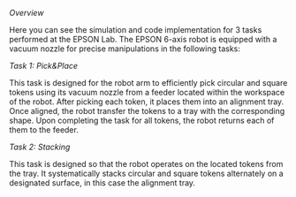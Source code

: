 *Overview*

Here you can see the simulation and code implementation for 3 tasks performed at the EPSON Lab. The EPSON 6-axis robot is equipped with a vacuum nozzle for precise manipulations in the following tasks: 

*Task 1: Pick&Place*

This task is designed for the robot arm to efficiently pick circular and square tokens using its vacuum nozzle from a feeder located within the workspace of the robot. After picking each token, it places them into an alignment tray. Once aligned, the robot transfer the tokens to a tray with the corresponding shape. Upon completing the task for all tokens, the robot returns each of them to the feeder. 

*Task 2: Stacking*

This task is designed so that the robot operates on the located tokens from the tray. It systematically stacks circular and square tokens alternately on a designated surface, in this case the alignment tray.
